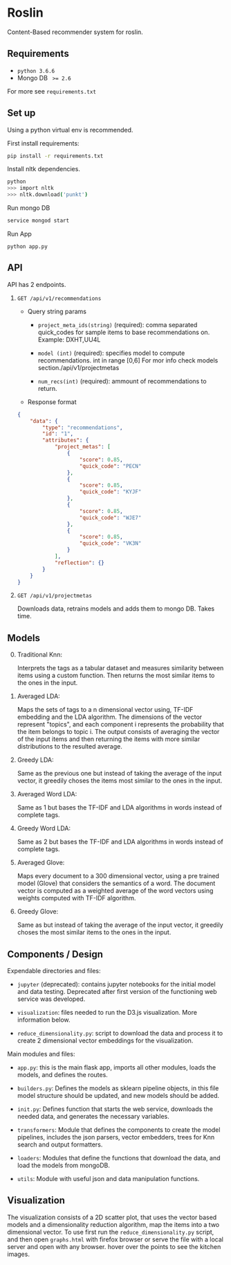 # Roslin

Content-Based recommender system for roslin.

## Requirements

* `python 3.6.6`
* Mongo DB  ` >= 2.6`

For more see `requirements.txt`

## Set up 

Using a python virtual env is recommended. 

First install requirements:

```bash
pip install -r requirements.txt
```

Install nltk dependencies.

```bash
python
>>> import nltk
>>> nltk.download('punkt')
```

Run mongo DB

```bash
service mongod start
```

Run App

```
python app.py
```


## API

API has 2 endpoints.

1. `GET /api/v1/recommendations`

    * Query string params

        * `project_meta_ids(string)` (required): comma separated quick_codes for sample items to base recommendations on. Example:  DXHT,UU4L

        * `model (int)` (required): specifies model to compute recommendations. int in range [0,6] For mor info check models section./api/v1/projectmetas

        * `num_recs(int)` (required): ammount of recommendations to return.

    * Response format

    ``` json
    {
        "data": {
            "type": "recommendations",
            "id": "1",
            "attributes": {
                "project_metas": [
                    {
                        "score": 0.85,
                        "quick_code": "PECN"
                    },
                    {
                        "score": 0.85,
                        "quick_code": "KYJF"
                    },
                    {
                        "score": 0.85,
                        "quick_code": "WJE7"
                    },
                    {
                        "score": 0.85,
                        "quick_code": "VK3N"
                    }
                ],
                "reflection": {}
            }
        }
    }
    ```

2. `GET /api/v1/projectmetas`

    Downloads data, retrains models and adds them to mongo DB. Takes time.


## Models


0. Traditional Knn:

    Interprets the tags as a tabular dataset and measures similarity between items using a custom function. Then returns the most similar items to the ones in the input.

1. Averaged LDA:

    Maps the sets of tags to a n dimensional vector using, TF-IDF embedding and the LDA algorithm. The dimensions of the vector represent "topics", and each component i represents the probability that the item belongs to topic i.  The output consists of averaging the vector of the input items and then returning the items with more similar distributions to the  resulted average.

2.  Greedy LDA:
    
    Same as the previous one but instead of taking the average of the input vector, it greedily choses the items most similar  to the ones in the input.

3. Averaged Word LDA:

    Same as 1 but bases the TF-IDF and LDA algorithms in words instead of complete tags.

4. Greedy Word LDA:

    Same as 2 but bases the TF-IDF and LDA algorithms in words instead of complete tags.

5. Averaged Glove:

    Maps every document to a 300 dimensional vector, using a pre trained model (Glove) that considers the semantics of a word. The document vector is computed as a weighted average of the word vectors using weights computed with TF-IDF algorithm.

6. Greedy Glove:

    Same as but instead of taking the average of the input vector, it greedily choses the most similar items to the ones in the input.


## Components / Design

Expendable directories and files:

* `jupyter` (deprecated): contains jupyter notebooks for the initial model and data testing. Deprecated after first version of the functioning web service was developed.

* `visualization`: files needed to run the D3.js visualization. More information below.

* `reduce_dimensionality.py`: script to download the data and process it to create 2 dimensional vector embeddings for the visualization.

Main modules and files:

* `app.py`: this is the main flask app, imports all other modules, loads the models, and defines the routes.

* `builders.py`: Defines the models as sklearn pipeline objects, in this file model structure should be updated, and new models should be added.

* `init.py`: Defines function that starts the web service, downloads the needed data, and generates the necessary variables.

* `transformers`: Module that defines the components to create the model pipelines, includes the json parsers, vector embedders, trees for Knn search and output formatters.

* `loaders`: Modules that define the functions that download the data, and load the models from mongoDB.

* `utils`: Module with useful json and data manipulation functions.

## Visualization

The visualization consists of a 2D scatter plot, that uses the vector based models and a dimensionality reduction algorithm, map the items into a two dimensional vector. To use first run the `reduce_dimensionality.py` script, and then open  `graphs.html` with firefox browser or serve the file with a local server and open with any browser. hover over the points to see the kitchen images.

